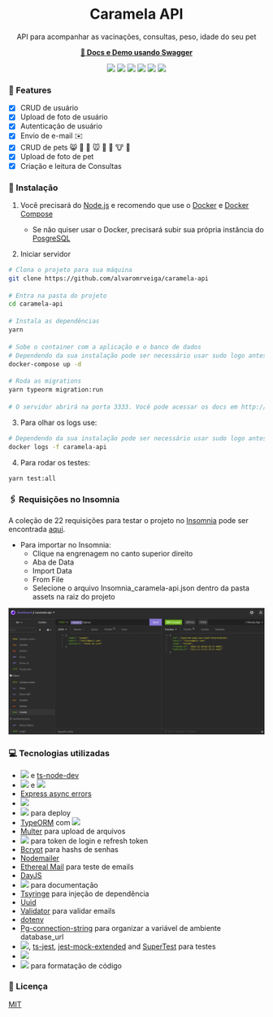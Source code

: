 <h1 align="center">Caramela API</h1>
<p align="center">API para acompanhar as vacinações, consultas, peso, idade do seu pet</p>
<p align="center"><a href="https://caramela-api.herokuapp.com/docs/" target="_blank"><b>🔗 Docs e Demo usando Swagger</b></a></p>

<p align="center"><img src="https://img.shields.io/badge/TypeScript-007ACC?style=for-the-badge&logo=typescript&logoColor=white"/>
  <img src="https://img.shields.io/badge/Node.js-339933?style=for-the-badge&logo=nodedotjs&logoColor=white"/>
  <img src="https://img.shields.io/badge/Express.js-000000?style=for-the-badge&logo=express&logoColor=white"/>
  <img src="https://img.shields.io/badge/Docker-2CA5E0?style=for-the-badge&logo=docker&logoColor=white"/>
  <img src="https://img.shields.io/badge/Heroku-430098?style=for-the-badge&logo=heroku&logoColor=white"/>
  <img src="https://img.shields.io/badge/license-MIT-blue?style=for-the-badge"/></p>

### 📌 Features
- [x] CRUD de usuário
- [x] Upload de foto de usuário
- [x] Autenticação de usuário
- [x] Envio de e-mail ✉️
- [x] CRUD de pets 😸 🐶 🐹 🐭 🐰 🐴 🐮 🐷
- [x] Upload de foto de pet 
- [x] Criação e leitura de Consultas

### 🔧 Instalação

1. Você precisará do [Node.js](https://nodejs.org/en/) e recomendo que use o [Docker](https://docs.docker.com/get-docker/) e [Docker Compose](https://docs.docker.com/compose/install/)
    - Se não quiser usar o Docker, precisará subir sua própria instância do [PosgreSQL](https://www.postgresql.org/)

1. Iniciar servidor
```bash
# Clona o projeto para sua máquina
git clone https://github.com/alvaromrveiga/caramela-api

# Entra na pasta do projeto
cd caramela-api

# Instala as dependências
yarn

# Sobe o container com a aplicação e o banco de dados
# Dependendo da sua instalação pode ser necessário usar sudo logo antes do comando abaixo
docker-compose up -d

# Roda as migrations
yarn typeorm migration:run

# O servidor abrirá na porta 3333. Você pode acessar os docs em http://localhost:3333/docs/
```

3. Para olhar os logs use:
```bash
# Dependendo da sua instalação pode ser necessário usar sudo logo antes do comando abaixo
docker logs -f caramela-api
```

4. Para rodar os testes:
```bash
yarn test:all
```

### 🖇️ Requisições no Insomnia
A coleção de 22 requisições para testar o projeto no [Insomnia](https://insomnia.rest/download) pode ser encontrada [aqui](https://github.com/alvaromrveiga/caramela-api/blob/main/assets/Insomnia_caramela-api.json). 
  - Para importar no Insomnia:
    - Clique na engrenagem no canto superior direito
    - Aba de Data 
    - Import Data
    - From File
    - Selecione o arquivo Insomnia_caramela-api.json dentro da pasta assets na raiz do projeto

![Insomnia requests](https://github.com/alvaromrveiga/caramela-api/blob/main/assets/Screenshot_Insomnia_caramela-api.png)

### 💻 Tecnologias utilizadas
- [<img src="https://img.shields.io/badge/TypeScript-007ACC?style=flat-square&logo=typescript&logoColor=white"/>](https://www.typescriptlang.org/) e [ts-node-dev](https://github.com/wclr/ts-node-dev)
- [<img src="https://img.shields.io/badge/Node.js-339933?style=flat-square&logo=nodedotjs&logoColor=white"/>](https://nodejs.org/en/) e [<img src="https://img.shields.io/badge/Express.js-000000?style=flat-square&logo=express&logoColor=white"/>](https://expressjs.com/)
- [Express async errors](https://github.com/davidbanham/express-async-errors)
- [<img src="https://img.shields.io/badge/Docker-2CA5E0?style=flat-square&logo=docker&logoColor=white"/>](https://www.docker.com/)
- [<img src="https://img.shields.io/badge/Heroku-430098?style=flat-square&logo=heroku&logoColor=white"/>](https://www.heroku.com/) para deploy
- [TypeORM](https://typeorm.io/#/) com [<img src="https://img.shields.io/badge/PostgreSQL-316192?style=flat-square&logo=postgresql&logoColor=white"/>](https://www.postgresql.org/)
- [Multer](https://www.npmjs.com/package/multer) para upload de arquivos
- [<img src="https://img.shields.io/badge/JWT-000000?style=flat-square&logo=JSON%20web%20tokens&logoColor=white"/>](https://jwt.io/) para token de login e refresh token
- [Bcrypt](https://github.com/kelektiv/node.bcrypt.js) para hashs de senhas
- [Nodemailer](https://nodemailer.com/about/)
- [Ethereal Mail](https://ethereal.email/) para teste de emails
- [DayJS](https://day.js.org/)
- [<img src="https://img.shields.io/badge/Swagger-85EA2D?style=flat-square&logo=Swagger&logoColor=white"/>](https://github.com/scottie1984/swagger-ui-express) para documentação
- [Tsyringe](https://github.com/microsoft/tsyringe) para injeção de dependência
- [Uuid](https://github.com/uuidjs/uuid)
- [Validator](https://github.com/validatorjs/validator.js) para validar emails
- [dotenv](https://github.com/motdotla/dotenv)
- [Pg-connection-string](https://www.npmjs.com/package/pg-connection-string) para organizar a variável de ambiente database_url
- [<img src="https://img.shields.io/badge/Jest-C21325?style=flat-square&logo=jest&logoColor=white"/>](https://jestjs.io/), [ts-jest](https://github.com/kulshekhar/ts-jest), [jest-mock-extended](https://github.com/marchaos/jest-mock-extended) and [SuperTest](https://github.com/visionmedia/supertest) para testes
- [<img src="https://img.shields.io/badge/eslint-3A33D1?style=flat-square&logo=eslint&logoColor=white"/>](https://eslint.org/)
- [<img src="https://img.shields.io/badge/prettier-1A2C34?style=flat-square&logo=prettier&logoColor=F7BA3E"/>](https://prettier.io/) para formatação de código

### 📄 Licença
[MIT](https://github.com/alvaromrveiga/caramela-api/blob/main/LICENSE)
